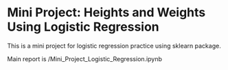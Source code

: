 # Mini Project: Heights and Weights Using Logistic Regression

This is a mini project for logistic regression practice using sklearn package.

Main report is /Mini_Project_Logistic_Regression.ipynb
